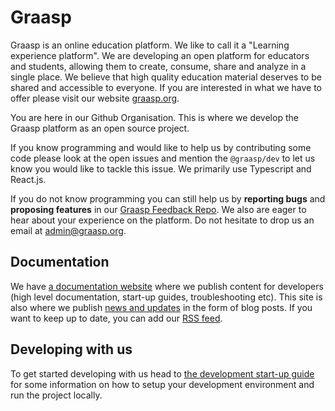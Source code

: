 # Graasp

Graasp is an online education platform. We like to call it a "Learning experience platform". We are developing an open platform for educators and students, allowing them to create, consume, share and analyze in a single place. We believe that high quality education material deserves to be shared and accessible to everyone. If you are interested in what we have to offer please visit our website [graasp.org](https://graasp.org).

You are here in our Github Organisation. This is where we develop the Graasp platform as an open source project.

If you know programming and would like to help us by contributing some code please look at the open issues and mention the `@graasp/dev` to let us know you would like to tackle this issue. We primarily use Typescript and React.js.

If you do not know programming you can still help us by **reporting bugs** and **proposing features** in our [Graasp Feedback Repo](https://github.com/graasp-feedback). We also are eager to hear about your experience on the platform. Do not hesitate to drop us an email at admin@graasp.org.

## Documentation

We have [a documentation website](https://graasp.github.io/docs) where we publish content for developers (high level documentation, start-up guides, troubleshooting etc). This site is also where we publish [news and updates](https://graasp.github.io/docs/blog) in the form of blog posts. If you want to keep up to date, you can add our [RSS feed](https://graasp.github.io/docs/blog/rss.xml).

## Developing with us

To get started developing with us head to [the development start-up guide](https://graasp.github.io/docs/developer/intro) for some information on how to setup your development environment and run the project locally.
